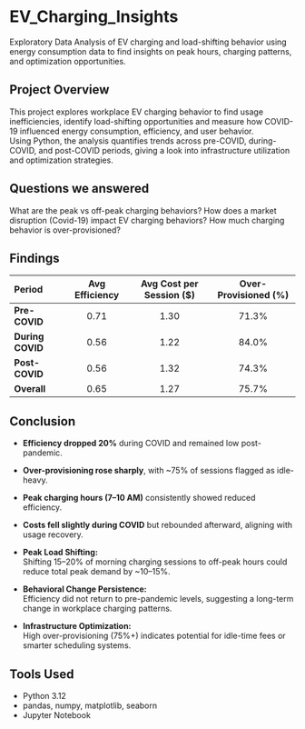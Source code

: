 # EV_Charging_Insights
Exploratory Data Analysis of EV charging and load-shifting behavior using energy consumption data to find insights on peak hours, charging patterns, and optimization opportunities. 

## Project Overview
This project explores workplace EV charging behavior to find usage inefficiencies, identify load-shifting opportunities and measure how COVID-19 influenced energy consumption, efficiency, and user behavior.  
Using Python, the analysis quantifies trends across pre-COVID, during-COVID, and post-COVID periods, giving a look into infrastructure utilization and optimization strategies.

## Questions we answered
What are the peak vs off-peak charging behaviors?
How does a market disruption (Covid-19) impact EV charging behaviors?
How much charging behavior is over-provisioned?

## Findings
| Period | Avg Efficiency | Avg Cost per Session ($) | Over-Provisioned (%) |
|:--|:--:|:--:|:--:|
| **Pre-COVID** | 0.71 | 1.30 | 71.3% |
| **During COVID** | 0.56 | 1.22 | 84.0% |
| **Post-COVID** | 0.56 | 1.32 | 74.3% |
| **Overall** | 0.65 | 1.27 | 75.7% |

## Conclusion
- **Efficiency dropped 20%** during COVID and remained low post-pandemic.  
- **Over-provisioning rose sharply**, with ~75% of sessions flagged as idle-heavy.  
- **Peak charging hours (7–10 AM)** consistently showed reduced efficiency.  
- **Costs fell slightly during COVID** but rebounded afterward, aligning with usage recovery.  

- **Peak Load Shifting:**  
  Shifting 15–20% of morning charging sessions to off-peak hours could reduce total peak demand by ~10–15%.
- **Behavioral Change Persistence:**  
  Efficiency did not return to pre-pandemic levels, suggesting a long-term change in workplace charging patterns.
- **Infrastructure Optimization:**  
  High over-provisioning (75%+) indicates potential for idle-time fees or smarter scheduling systems.

## Tools Used
- Python 3.12
- pandas, numpy, matplotlib, seaborn  
- Jupyter Notebook 

